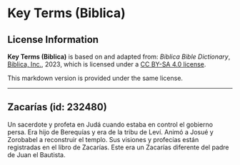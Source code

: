 # Key Terms (Biblica)

## License Information

**Key Terms (Biblica)** is based on and adapted from: _Biblica Bible Dictionary_, [Biblica, Inc.](https://www.biblica.com/), 2023, which is licensed under a [CC BY-SA 4.0 license](https://creativecommons.org/licenses/by-sa/4.0/legalcode.en).

This markdown version is provided under the same license.



--------------------------------

## Zacarías (id: 232480)

Un sacerdote y profeta en Judá cuando estaba en control el gobierno persa. Era hijo de Berequías y era de la tribu de Leví. Animó a Josué y Zorobabel a reconstruir el templo. Sus visiones y profecías están registradas en el libro de Zacarías. Este era un Zacarías diferente del padre de Juan el Bautista.


